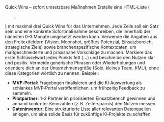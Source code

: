 Quick Wins – sofort umsetzbare Maßnahmen
Erstelle eine HTML‑Liste (<ul>…</ul>) mit maximal drei Quick Wins für das Unternehmen. Jede Zeile soll ein Satz sein und eine konkrete Sofortmaßnahme beschreiben, die innerhalb der nächsten 0–3 Monate umgesetzt werden kann. Verwende die Angaben aus den Freitextfeldern (Vision, Moonshot, größtes Potenzial, Einsatzbereich, strategische Ziele) sowie branchenspezifische Kontextdaten, um maßgeschneiderte und praxisnahe Vorschläge zu machen. Markiere das erste Schlüsselwort jedes Punkts fett (<b>…</b>) und beschreibe den Nutzen klar und positiv. Vermeide generische Phrasen oder Wiederholungen und orientiere dich an der Unternehmensgröße (Solo, kleines Team, KMU), ohne diese Kategorien wörtlich zu nennen.
Beispiel:
<ul>
  <li><b>MVP‑Portal:</b> Fragebogen finalisieren und die KI‑Auswertung als schlankes MVP‑Portal veröffentlichen, um frühzeitig Feedback zu sammeln.</li>
  <li><b>Pilotpartner:</b> 1–2 Partner im priorisierten Einsatzbereich gewinnen und anhand konkreter Kennzahlen (z. B. Zeitersparnis) den Nutzen messen.</li>
  <li><b>Dateninventur:</b> Eine strukturierte Liste aller relevanten Datenquellen anlegen, um eine solide Basis für zukünftige KI‑Projekte zu schaffen.</li>
</ul>
